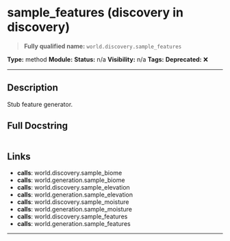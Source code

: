 # sample_features (discovery in discovery)
> **Fully qualified name:** `world.discovery.sample_features`

**Type:** method
**Module:** 
**Status:** n/a
**Visibility:** n/a
**Tags:** 
**Deprecated:** ❌

---

## Description
Stub feature generator.

## Full Docstring
```

```

## Links
- **calls**: world.discovery.sample_biome
- **calls**: world.generation.sample_biome
- **calls**: world.discovery.sample_elevation
- **calls**: world.generation.sample_elevation
- **calls**: world.discovery.sample_moisture
- **calls**: world.generation.sample_moisture
- **calls**: world.discovery.sample_features
- **calls**: world.generation.sample_features


---
